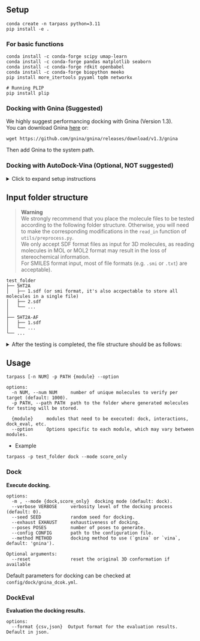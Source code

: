 ## Setup
```
conda create -n tarpass python=3.11
pip install -e . 
```
### For basic functions
```
conda install -c conda-forge scipy umap-learn
conda install -c conda-forge pandas matplotlib seaborn
conda install -c conda-forge rdkit openbabel
conda install -c conda-forge biopython meeko
pip install more_itertools pyyaml tqdm networkx

# Running PLIP
pip install plip
```

### Docking with Gnina (Suggested)
We highly suggest performancing docking with Gnina (Version 1.3).  
You can download Gnina [here](https://github.com/gnina/gnina/releases/tag/v1.3) or:
```
wget https://github.com/gnina/gnina/releases/download/v1.3/gnina
```
Then add Gnina to the system path.

### Docking with AutoDock-Vina (Optional, NOT suggested)
<details>
<summary>Click to expand setup instructions</summary>

```
conda install -c conda-forge swig boost-cpp libboost sphinx sphinx_rtd_theme
conda install -c conda-forge vina gemmi prody
conda install -c conda-forge autogrid # >=4.2.7 
# autogrid will conflict with umap-learn
```

### Preparation with AutoDock-Vina (Not Recommend)
```
python -m pip install git+https://github.com/Valdes-Tresanco-MS/AutoDockTools_py3
```
</details>

## Input folder structure 
> **Warning**  
> We strongly recommend that you place the molecule files to be tested according to the following folder structure. Otherwise, you will need to make the corresponding modifications in the `read_in` function of `utils/preprocess.py`.  
> We only accept SDF format files as input for 3D molecules, as reading molecules in MOL or MOL2 format may result in the loss of stereochemical information.  
> For SMILES format input, most of file formats (e.g. `.smi` or `.txt`) are acceptable).

```
test_folder
├── 5HT2A
│   ├── 1.sdf (or smi format, it's also accpectable to store all molecules in a single file)
│   ├── 2.sdf
│   └── ...
│ 
├── 5HT2A-AF
│   ├── 1.sdf
│   └── ...
└── ...
```
<details>
<summary>After the testing is completed, the file structure should be as follows:</summary>

```
test_folder
├── 5HT2A
│   ├── results
│   │   ├── docking_results.pkl
│   │   ├── xx_results.json
│   │   └──...
│   ├── 1.sdf
│   └── ...
└── ...
```
</details>

## Usage
```
tarpass [-n NUM] -p PATH {module} --option

options:
  -n NUM, --num NUM     number of unique molecules to verify per target (default: 1000).
  -p PATH, --path PATH  path to the folder where generated molecules for testing will be stored.

  {module}     modules that need to be executed: dock, interactions, dock_eval, etc.
  --option     Options specific to each module, which may vary between modules.
```
- Example
```
tarpass -p test_folder dock --mode score_only
```

### Dock
**Execute docking.**
```
options:
  -m , --mode {dock,score_only}  docking mode (default: dock).
  --verbose VERBOSE     verbosity level of the docking process (default: 0).
  --seed SEED           random seed for docking.
  --exhaust EXHAUST     exhaustiveness of docking.
  --poses POSES         number of poses to generate.
  --config CONFIG       path to the configuration file.
  --method METHOD       docking method to use (`gnina` or `vina`, default: 'gnina').

Optional arguments:
  --reset               reset the original 3D conformation if available
```
Default parameters for docking can be checked at `config/dock/gnina_dcok.yml`.

### DockEval
**Evaluation the docking results.**
```
options:
  --format {csv,json}  Output format for the evaluation results. Default in json.
```